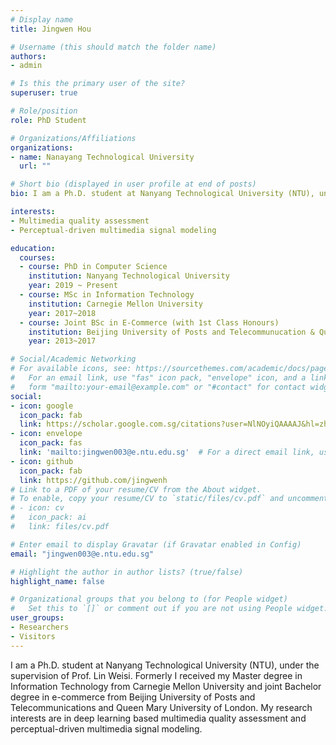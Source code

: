 ```yaml
---
# Display name
title: Jingwen Hou

# Username (this should match the folder name)
authors:
- admin

# Is this the primary user of the site?
superuser: true

# Role/position
role: PhD Student

# Organizations/Affiliations
organizations:
- name: Nanayang Technological University
  url: ""

# Short bio (displayed in user profile at end of posts)
bio: I am a Ph.D. student at Nanyang Technological University (NTU), under the supervision of Prof. Lin Weisi. Formerly I received my Master degree in Information Technology from Carnegie Mellon University and joint Bachelor degree in e-commerce from Beijing University of Posts and Telecommunications and Queen Mary University of London. My research interests are in deep learning based multimedia quality assessment and perceptual-driven multimedia signal modeling.

interests:
- Multimedia quality assessment 
- Perceptual-driven multimedia signal modeling

education:
  courses:
  - course: PhD in Computer Science
    institution: Nanyang Technological University
    year: 2019 ~ Present
  - course: MSc in Information Technology
    institution: Carnegie Mellon University
    year: 2017~2018
  - course: Joint BSc in E-Commerce (with 1st Class Honours)
    institution: Beijing University of Posts and Telecommunucation & Queen Mary University of London
    year: 2013~2017

# Social/Academic Networking
# For available icons, see: https://sourcethemes.com/academic/docs/page-builder/#icons
#   For an email link, use "fas" icon pack, "envelope" icon, and a link in the
#   form "mailto:your-email@example.com" or "#contact" for contact widget.
social:
- icon: google
  icon_pack: fab
  link: https://scholar.google.com.sg/citations?user=NlNOyiQAAAAJ&hl=zh-CN&oi=ao
- icon: envelope
  icon_pack: fas
  link: 'mailto:jingwen003@e.ntu.edu.sg'  # For a direct email link, use "mailto:test@example.org".
- icon: github
  icon_pack: fab
  link: https://github.com/jingwenh
# Link to a PDF of your resume/CV from the About widget.
# To enable, copy your resume/CV to `static/files/cv.pdf` and uncomment the lines below.
# - icon: cv
#   icon_pack: ai
#   link: files/cv.pdf

# Enter email to display Gravatar (if Gravatar enabled in Config)
email: "jingwen003@e.ntu.edu.sg"

# Highlight the author in author lists? (true/false)
highlight_name: false

# Organizational groups that you belong to (for People widget)
#   Set this to `[]` or comment out if you are not using People widget.
user_groups:
- Researchers
- Visitors
---
```


I am a Ph.D. student at Nanyang Technological University (NTU), under the supervision of Prof. Lin Weisi. Formerly I received my Master degree in Information Technology from Carnegie Mellon University and joint Bachelor degree in e-commerce from Beijing University of Posts and Telecommunications and Queen Mary University of London. My research interests are in deep learning based multimedia quality assessment and perceptual-driven multimedia signal modeling.